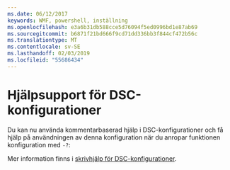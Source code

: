 ```yaml
---
ms.date: 06/12/2017
keywords: WMF, powershell, inställning
ms.openlocfilehash: e3a6b31db588cce5d76094f5ed0996bd1e87ab69
ms.sourcegitcommit: b6871f21bd666f9cd71dd336bb3f844cf472b56c
ms.translationtype: MT
ms.contentlocale: sv-SE
ms.lasthandoff: 02/03/2019
ms.locfileid: "55686434"
---
```

# <a name="help-support-for-dsc-configurations"></a>Hjälpsupport för DSC-konfigurationer

Du kan nu använda kommentarbaserad hjälp i DSC-konfigurationer och få hjälp på användningen av denna konfiguration när du anropar funktionen konfiguration med `-?`:

Mer information finns i [skrivhjälp för DSC-konfigurationer](https://msdn.microsoft.com/powershell/dsc/confighelp).
